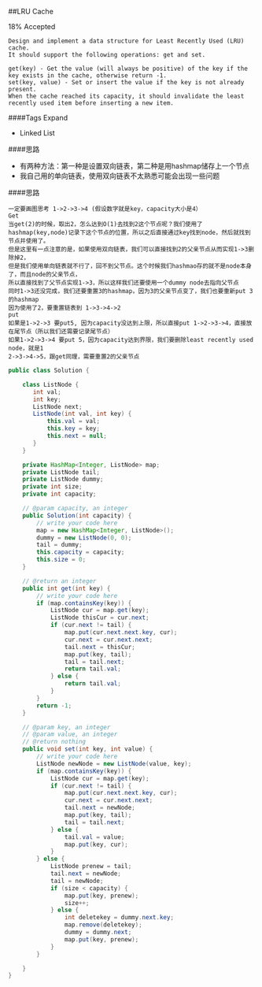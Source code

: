 ##LRU Cache

18% Accepted

	Design and implement a data structure for Least Recently Used (LRU) cache.
    It should support the following operations: get and set.

	get(key) - Get the value (will always be positive) of the key if the key exists in the cache, otherwise return -1.
	set(key, value) - Set or insert the value if the key is not already present.
    When the cache reached its capacity, it should invalidate the least recently used item before inserting a new item.

####Tags Expand
- Linked List

####思路
- 有两种方法：第一种是设置双向链表，第二种是用hashmap储存上一个节点
- 我自己用的单向链表，使用双向链表不太熟悉可能会出现一些问题

####思路

	一定要画图思考 1->2->3->4 (假设数字就是key，capacity大小是4）
	Get
	当get(2)的时候，取出2，怎么达到O(1)去找到2这个节点呢？我们使用了hashmap(key,node)记录下这个节点的位置，所以之后直接通过key找到node，然后就找到节点并使用了。
	但是这里有一点注意的是，如果使用双向链表，我们可以直接找到2的父亲节点从而实现1->3删除掉2，
	但是我们使用单向链表就不行了，回不到父节点。这个时候我们hashmao存的就不是node本身了，而且node的父亲节点，
	所以直接找到了父节点实现1->3，所以这样我们还要使用一个dummy node去指向父节点
	同时1->3还没完成，我们还要重置3的hashmap，因为3的父亲节点变了，我们也要重新put 3的hashmap
	因为使用了2，要重置链表到 1->3->4->2
	put
	如果是1->2->3 要put5, 因为capacity没达到上限，所以直接put 1->2->3->4，直接放在尾节点（所以我们还需要记录尾节点）
	如果1->2->3->4 要put 5，因为capacity达到界限，我们要删除least recently used node，就是1
	2->3->4->5，跟get同理，需要重置2的父亲节点


```java
public class Solution {

    class ListNode {
       int val;
       int key;
       ListNode next;
       ListNode(int val, int key) {
           this.val = val;
           this.key = key;
           this.next = null;
       }
    }

    private HashMap<Integer, ListNode> map;
    private ListNode tail;
    private ListNode dummy;
    private int size;
    private int capacity;

    // @param capacity, an integer
    public Solution(int capacity) {
        // write your code here
        map = new HashMap<Integer, ListNode>();
        dummy = new ListNode(0, 0);
        tail = dummy;
        this.capacity = capacity;
        this.size = 0;
    }

    // @return an integer
    public int get(int key) {
        // write your code here
        if (map.containsKey(key)) {
            ListNode cur = map.get(key);
            ListNode thisCur = cur.next;
            if (cur.next != tail) {
                map.put(cur.next.next.key, cur);
                cur.next = cur.next.next;
                tail.next = thisCur;
                map.put(key, tail);
                tail = tail.next;
                return tail.val;
            } else {
                return tail.val;
            }
        }
        return -1;
    }

    // @param key, an integer
    // @param value, an integer
    // @return nothing
    public void set(int key, int value) {
        // write your code here
        ListNode newNode = new ListNode(value, key);
        if (map.containsKey(key)) {
            ListNode cur = map.get(key);
            if (cur.next != tail) {
                map.put(cur.next.next.key, cur);
                cur.next = cur.next.next;
                tail.next = newNode;
                map.put(key, tail);
                tail = tail.next;
            } else {
                tail.val = value;
                map.put(key, cur);
            }
        } else {
            ListNode prenew = tail;
            tail.next = newNode;
            tail = newNode;
            if (size < capacity) {
                map.put(key, prenew);
                size++;
            } else {
                int deletekey = dummy.next.key;
                map.remove(deletekey);
                dummy = dummy.next;
                map.put(key, prenew);
            }
        }

    }
}

```
